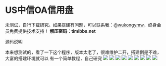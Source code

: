 # US中信OA信用盘

未测试，自行下载研究。如果搭建有问题，可以联系我：[@wukongymw](http://t.me/wukongymw)，终身会员免费提供技术支持！
**解压密码：timibbs.net**

源码说明

本来想测试的，看了一下这个程序，版本太老了，很难维护二开，搭建倒是不难，大富的搭建环境就可以
有一个简单教程，自己研究
[![](https://wukongymw.com/wp-content/uploads/2023/11/1700037754-c4ca4238a0b9238.jpg)](https://wukongymw.com/wp-content/uploads/2023/11/1700037754-c4ca4238a0b9238.jpg)
[![](https://wukongymw.com/wp-content/uploads/2023/11/1700037797-eccbc87e4b5ce2f.jpg)](https://wukongymw.com/wp-content/uploads/2023/11/1700037797-eccbc87e4b5ce2f.jpg)
[![](https://wukongymw.com/wp-content/uploads/2023/11/1700037793-c81e728d9d4c2f6.jpg)](https://wukongymw.com/wp-content/uploads/2023/11/1700037793-c81e728d9d4c2f6.jpg)
[![](https://wukongymw.com/wp-content/uploads/2023/11/1700037791-c4ca4238a0b9238.jpg)](https://wukongymw.com/wp-content/uploads/2023/11/1700037791-c4ca4238a0b9238.jpg)
[![](https://wukongymw.com/wp-content/uploads/2023/11/1700037781-1679091c5a880fa.jpg)](https://wukongymw.com/wp-content/uploads/2023/11/1700037781-1679091c5a880fa.jpg)
[![](https://wukongymw.com/wp-content/uploads/2023/11/1700037775-e4da3b7fbbce234.jpg)](https://wukongymw.com/wp-content/uploads/2023/11/1700037775-e4da3b7fbbce234.jpg)
[![](https://wukongymw.com/wp-content/uploads/2023/11/1700037769-a87ff679a2f3e71.jpg)](https://wukongymw.com/wp-content/uploads/2023/11/1700037769-a87ff679a2f3e71.jpg)
[![](https://wukongymw.com/wp-content/uploads/2023/11/1700037764-eccbc87e4b5ce2f.jpg)](https://wukongymw.com/wp-content/uploads/2023/11/1700037764-eccbc87e4b5ce2f.jpg)
[![](https://wukongymw.com/wp-content/uploads/2023/11/1700037760-c81e728d9d4c2f6.jpg)](https://wukongymw.com/wp-content/uploads/2023/11/1700037760-c81e728d9d4c2f6.jpg)